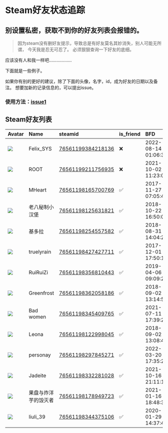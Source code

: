 # Steam好友状态追踪
## 别设置私密，获取不到你的好友列表会报错的。

> 因为steam没有删好友提示，导致总是有好友莫名其妙消失，别人可能无所谓，
> 今天我是忍无可忍了。 必须狠狠查询一下好友的底细。

应该没有人和我一样吧………………

下面就是一些例子。

如果你有别的更好的建议，除了下面的头像，名字，id，成为好友的日期以及备注。 想要加新的记录信息的，可以提出issue。

### 使用方法：[issue1](https://github.com/systemannounce/SteamFriends/issues/1)

## Steam好友列表

| Avatar                                                                            | Name       | steamid                                                                     | is_friend   | BFD                 | Remark   | removed_time        |
|:----------------------------------------------------------------------------------|:-----------|:----------------------------------------------------------------------------|:------------|:--------------------|:---------|:--------------------|
| ![](https://avatars.steamstatic.com/d41abd4be0b3769e1919802da758591a11639b13.jpg) | Felix_SYS  | [76561199384218136](https://steamcommunity.com/profiles/76561199384218136/) | ❌           | 2022-08-14 01:06:38 |          | 2025-07-13 21:38:06 |
| ![](https://avatars.steamstatic.com/ef15d4fa577672454e11c4dc5fbfa9fc71722ede.jpg) | ROOT       | [76561199211756935](https://steamcommunity.com/profiles/76561199211756935/) | ❌           | 2021-10-02 11:23:03 |          | 2025-07-13 21:38:06 |
| ![](https://avatars.steamstatic.com/362110ba7461e6c89df517cb30765a618a075aea.jpg) | MHeart     | [76561198165700769](https://steamcommunity.com/profiles/76561198165700769/) | ✅           | 2017-11-27 07:05:43 |          |                     |
| ![](https://avatars.steamstatic.com/0e96fd1da4c91017a7c1de980d6361b139e6831d.jpg) | 老八秘制小汉堡    | [76561198125631821](https://steamcommunity.com/profiles/76561198125631821/) | ✅           | 2018-10-22 16:50:01 |          |                     |
| ![](https://avatars.steamstatic.com/0bdd79a13a1755d6fabef9416dfa167a096c87c6.jpg) | 基多拉        | [76561198254557582](https://steamcommunity.com/profiles/76561198254557582/) | ✅           | 2018-08-31 14:04:26 |          |                     |
| ![](https://avatars.steamstatic.com/c57c4c29e4719da8f9833eaf47e77ffc1d45b1b0.jpg) | truelyrain | [76561198427427711](https://steamcommunity.com/profiles/76561198427427711/) | ✅           | 2017-12-01 17:50:10 |          |                     |
| ![](https://avatars.steamstatic.com/85e334a87342850b94a9878c996c54b0076f9ef0.jpg) | RuiRuiZi   | [76561198356810443](https://steamcommunity.com/profiles/76561198356810443/) | ✅           | 2019-04-06 09:09:22 |          |                     |
| ![](https://avatars.steamstatic.com/b2c22fed1610a087bae141953df1c846b56f0d7f.jpg) | Greenfrost | [76561198362058186](https://steamcommunity.com/profiles/76561198362058186/) | ✅           | 2018-09-02 13:14:58 |          |                     |
| ![](https://avatars.steamstatic.com/0090659a13ec62d08adee3610758a0482f1b2a88.jpg) | Bad women  | [76561198345409765](https://steamcommunity.com/profiles/76561198345409765/) | ✅           | 2021-07-11 17:39:24 |          |                     |
| ![](https://avatars.steamstatic.com/44e0f489bbdcded64f244d3c20039bb35519385d.jpg) | Leona      | [76561198122998045](https://steamcommunity.com/profiles/76561198122998045/) | ✅           | 2018-09-02 13:08:42 |          |                     |
| ![](https://avatars.steamstatic.com/84347de2ac3bd801cde27517f96915b13c37c100.jpg) | personay   | [76561198297845271](https://steamcommunity.com/profiles/76561198297845271/) | ✅           | 2022-03-20 17:35:24 |          |                     |
| ![](https://avatars.steamstatic.com/acfeb35368053fc492fea73249f317f03fba3767.jpg) | Jadeite    | [76561198332281028](https://steamcommunity.com/profiles/76561198332281028/) | ✅           | 2021-10-16 21:11:11 |          |                     |
| ![](https://avatars.steamstatic.com/b930bdbac085ffc66a3ba086aeb6714c827baa1b.jpg) | 果盘与炸洋芋的毁灭者 | [76561198178949723](https://steamcommunity.com/profiles/76561198178949723/) | ✅           | 2021-01-16 18:48:31 |          |                     |
| ![](https://avatars.steamstatic.com/f2eca8d585fdc2d0d5e7abd8c22437506a89642c.jpg) | liuli_39   | [76561198344375106](https://steamcommunity.com/profiles/76561198344375106/) | ✅           | 2020-01-29 14:37:46 |          |                     |